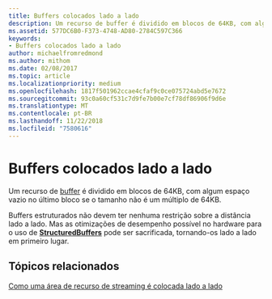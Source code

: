 ```yaml
---
title: Buffers colocados lado a lado
description: Um recurso de buffer é dividido em blocos de 64KB, com algum espaço vazio no último bloco se o tamanho não é um múltiplo de 64KB.
ms.assetid: 577DC6B0-F373-4748-AD80-2784C597C366
keywords:
- Buffers colocados lado a lado
author: michaelfromredmond
ms.author: mithom
ms.date: 02/08/2017
ms.topic: article
ms.localizationpriority: medium
ms.openlocfilehash: 1817f501962ccae4cfaf9c0ce075724abd5e7672
ms.sourcegitcommit: 93c0a60cf531c7d9fe7b00e7cf78df86906f9d6e
ms.translationtype: MT
ms.contentlocale: pt-BR
ms.lasthandoff: 11/22/2018
ms.locfileid: "7580616"
---
```

# <a name="buffer-tiling"></a>Buffers colocados lado a lado


Um recurso de [buffer](introduction-to-buffers.md) é dividido em blocos de 64KB, com algum espaço vazio no último bloco se o tamanho não é um múltiplo de 64KB.

Buffers estruturados não devem ter nenhuma restrição sobre a distância lado a lado. Mas as otimizações de desempenho possível no hardware para o uso de [**StructuredBuffers**](https://msdn.microsoft.com/library/windows/desktop/ff471514) pode ser sacrificada, tornando-os lado a lado em primeiro lugar.

## <a name="span-idrelated-topicsspanrelated-topics"></a><span id="related-topics"></span>Tópicos relacionados


[Como uma área de recurso de streaming é colocada lado a lado](how-a-streaming-resource-s-area-is-tiled.md)

 

 




